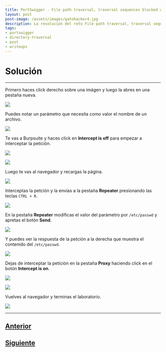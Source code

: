 ```yaml
---
title: PortSwigger - File path traversal, traversal sequences blocked with absolute path bypass.
layout: post
post-image: /assets/images/gatohacker4.jpg 
description: La resolución del reto File path traversal, traversal sequences blocked with absolute path bypass.
tags:
- portswigger
- directory-traversal
- post
- writeups
---
```

# Solución
---

Primero haces click derecho sobre una imágen y luego la abres en una pestaña nueva.

![](/images/images-portswigger-dt/lab2-1.png)

Puedes notar un parámetro que necesita como valor el nombre de un archivo.

![](/images/images-portswigger-dt/lab2-2.png)

Te vas a Burpsuite y haces click en **Intercept is off** para empezar a interceptar la petición.

![](/images/images-portswigger-dt/lab2-3.png)

![](/images/images-portswigger-dt/lab2-4.png)

Luego te vas al navegador y recargas la página.

![](/images/images-portswigger-dt/lab2-5.png)

Interceptas la petción y la envías a la pestaña **Repeater** presionando las teclas `CTRL + R`.

![](/images/images-portswigger-dt/lab2-6.png)

En la pestaña **Repeater** modificas el valor del parámetro por `/etc/passwd` y apretas el botón **Send**.

![](/images/images-portswigger-dt/lab2-7.png)

Y puedes ver la respuesta de la petción a la derecha que muestra el contenido del `/etc/passwd`.

![](/images/images-portswigger-dt/lab2-8.png)

Dejas de interceptar la petición en la pestaña **Proxy** haciendo click en el botón **Intercept is on**.

![](/images/images-portswigger-dt/lab2-9.png)

![](/images/images-portswigger-dt/lab2-10.png)

Vuelves al navegador y terminas el laboratorio.

![](/images/images-portswigger-dt/lab2-11.png)


---

## [Anterior](/File-path-traversal%2C-simple-case)
## [Siguiente](/File-path-traversal%2C-traversal-sequences-stripped-non-recursively)